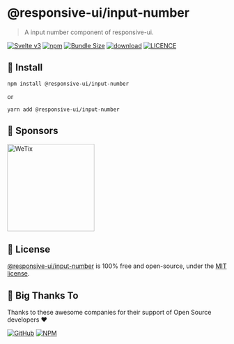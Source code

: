 
# @responsive-ui/input-number

> A input number component of responsive-ui.

<p>

[![Svelte v3](https://img.shields.io/badge/svelte-v3-orange.svg)](https://svelte.dev)
[![npm](https://img.shields.io/npm/v/@responsive-ui/input-number.svg)](https://www.npmjs.com/package/@responsive-ui/input-number)
[![Bundle Size](https://badgen.net/bundlephobia/minzip/%40responsive-ui%2Finput-number)](https://bundlephobia.com/result?p=%40responsive-ui%2Finput-number)
[![download](https://img.shields.io/npm/dw/@responsive-ui/input-number.svg)](https://www.npmjs.com/package/@responsive-ui/input-number)
[![LICENCE](https://img.shields.io/github/license/wetix/responsive-ui)](https://github.com/wetix/responsive-ui/blob/main/LICENSE)

</p>

## 🔨 Install

```console
npm install @responsive-ui/input-number
```

or

```console
yarn add @responsive-ui/input-number
```

## 🔋 Sponsors

<img src="https://asset.wetix.my/images/logo/wetix.png" alt="WeTix" width="200px">

## 📄 License

[@responsive-ui/input-number](https://github.com/wetix/responsive-ui/tree/main/components/input-number) is 100% free and open-source, under the [MIT license](https://github.com/wetix/responsive-ui/blob/main/LICENSE).

## 🎉 Big Thanks To

Thanks to these awesome companies for their support of Open Source developers ❤

[![GitHub](https://jstools.dev/img/badges/github.svg)](https://github.com/open-source)
[![NPM](https://jstools.dev/img/badges/npm.svg)](https://www.npmjs.com/)
